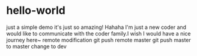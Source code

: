 # hello-world
just a simple demo
it's just so amazing!
Hahaha I'm just a new coder and would like to communicate with the coder family.I wish I would have a nice journey here~
remote modification
git push remote master
git push master to master
change to dev 
